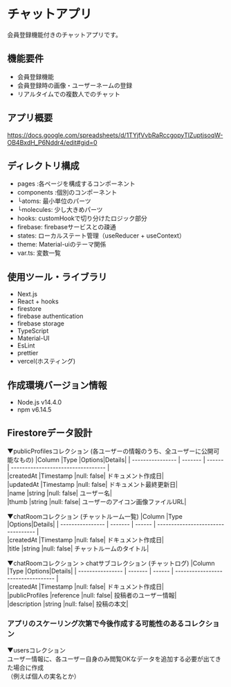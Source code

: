 # チャットアプリ
会員登録機能付きのチャットアプリです。
## 機能要件
- 会員登録機能
- 会員登録時の画像・ユーザーネームの登録
- リアルタイムでの複数人でのチャット
## アプリ概要
https://docs.google.com/spreadsheets/d/1TYjfVvbRaRccgopyTlZuptjsoqW-OB4BxdH_P6Nddr4/edit#gid=0
## ディレクトリ構成
- pages :各ページを構成するコンポーネント
- components :個別のコンポーネント
-  └atoms: 最小単位のパーツ
-  └molecules: 少し大きめパーツ
- hooks: customHookで切り分けたロジック部分
- firebase: firebaseサービスとの疎通
- states: ローカルステート管理（useReducer + useContext）
- theme: Material-uiのテーマ関係
- var.ts: 変数一覧
## 使用ツール・ライブラリ
- Next.js
- React + hooks
- firestore
- firebase authentication
- firebase storage
- TypeScript
- Material-UI
- EsLint
- prettier
- vercel(ホスティング)
## 作成環境バージョン情報
- Node.js v14.4.0
- npm v6.14.5
## Firestoreデータ設計
▼publicProfilesコレクション (各ユーザーの情報のうち、全ユーザーに公開可能なもの)
|Column	|Type	|Options|Details|
| ---------------- | ------- | ------ | ---------------------------------- |   
|createdAt	|Timestamp	|null: false|  ドキュメント作成日|  
|updatedAt	|Timestamp	|null: false|  ドキュメント最終更新日|  
|name	|string	|null: false|  ユーザー名|  
|thumb	|string	|null: false|  ユーザーのアイコン画像ファイルURL|
  
<!-- ▼chatsコレクション (チャットログ)
|Column	|Type	|Options|Details|
| ---------------- | ------- | ------ | ---------------------------------- |   
|createdAt	|Timestamp	|null: false|  ドキュメント作成日|  
|publicProfiles	|reference	|null: false|  投稿者のユーザー情報|  
|description	|string	|null: false|  投稿の本文|   -->

▼chatRoomコレクション (チャットルーム一覧)
|Column	|Type	|Options|Details|
| ---------------- | ------- | ------ | ---------------------------------- |   
|createdAt	|Timestamp	|null: false|  ドキュメント作成日|  
|title	|string	|null: false|  チャットルームのタイトル|  
  
▼chatRoomコレクション > chatサブコレクション (チャットログ)
|Column	|Type	|Options|Details|
| ---------------- | ------- | ------ | ---------------------------------- |   
|createdAt	|Timestamp	|null: false|  ドキュメント作成日|  
|publicProfiles	|reference	|null: false|  投稿者のユーザー情報|  
|description	|string	|null: false|  投稿の本文|    
### アプリのスケーリング次第で今後作成する可能性のあるコレクション  
▼usersコレクション  
ユーザー情報に、各ユーザー自身のみ閲覧OKなデータを追加する必要が出てきた場合に作成  
（例えば個人の実名とか）